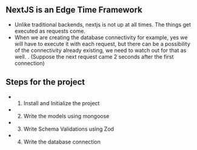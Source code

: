 ## NextJS is an Edge Time Framework
- Unlike traditional backends, nextjs is not up at all times. The things get executed as requests come.
- When we are creating the database connectivity for example, yes we will have to execute it with each request, but there can be a possibility of the connectivity already existing, we need to watch out for that as well. . (Suppose the next request came 2 seconds after the first connection)

## Steps for the project
- 1. Install and Initialize the project
- 2. Write the models using mongoose
- 3. Write Schema Validations using Zod
- 4. Write the database connection